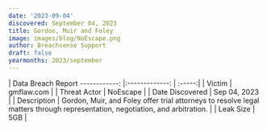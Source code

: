 ```yaml
---
date: '2023-09-04'
discovered: September 04, 2023
title: Gordon, Muir and Foley
image: images/blog/NoEscape.png
author: Breachsense Support
draft: false
yearmonths: 2023/september
---
```



| Data Breach Report
------------:     |:-------------:    | :-----:|
| Victim      | gmflaw.com      | 
| Threat Actor      | NoEscape      | 
| Date Discovered      | Sep 04, 2023      | 
| Description      | Gordon, Muir, and Foley offer trial attorneys to resolve legal matters through representation, negotiation, and arbitration.      | 
| Leak Size      | 5GB      | 

